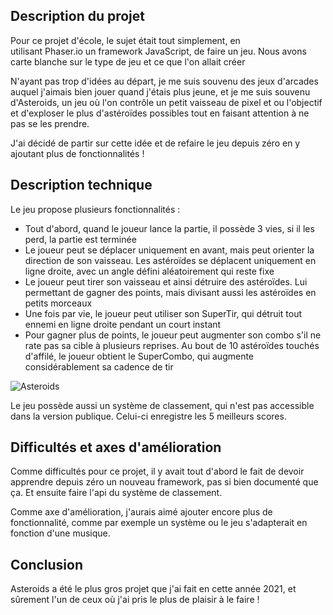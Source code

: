 ## Description du projet

Pour ce projet d'école, le sujet était tout simplement, en utilisant Phaser.io un framework JavaScript, de faire un jeu. Nous avons carte blanche sur le type de jeu et ce que l'on allait créer

N'ayant pas trop d'idées au départ, je me suis souvenu des jeux d'arcades auquel j'aimais bien jouer quand j'étais plus jeune, et je me suis souvenu d'Asteroids, un jeu où l'on contrôle un petit vaisseau de pixel et ou l'objectif et d'exploser le plus d'astéroïdes possibles tout en faisant attention à ne pas se les prendre.

J'ai décidé de partir sur cette idée et de refaire le jeu depuis zéro en y ajoutant plus de fonctionnalités !

## Description technique

Le jeu propose plusieurs fonctionnalités :

- Tout d'abord, quand le joueur lance la partie, il possède 3 vies, si il les perd, la partie est terminée
- Le joueur peut se déplacer uniquement en avant, mais peut orienter la direction de son vaisseau. Les astéroïdes se déplacent uniquement en ligne droite, avec un angle défini aléatoirement qui reste fixe
- Le joueur peut tirer son vaisseau et ainsi détruire des astéroïdes. Lui permettant de gagner des points, mais divisant aussi les astéroïdes en petits morceaux
- Une fois par vie, le joueur peut utiliser son SuperTir, qui détruit tout ennemi en ligne droite pendant un court instant
- Pour gagner plus de points, le joueur peut augmenter son combo s'il ne rate pas sa cible à plusieurs reprises. Au bout de 10 astéroïdes touchés d'affilé, le joueur obtient le SuperCombo, qui augmente considérablement sa cadence de tir

![Asteroids](markdown-img/asteroids/asteroids.gif)

Le jeu possède aussi un système de classement, qui n'est pas accessible dans la version publique. Celui-ci enregistre les 5 meilleurs scores.

## Difficultés et axes d'amélioration

Comme difficultés pour ce projet, il y avait tout d'abord le fait de devoir apprendre depuis zéro un nouveau framework, pas si bien documenté que ça. Et ensuite faire l'api du système de classement.

Comme axe d'amélioration, j'aurais aimé ajouter encore plus de fonctionnalité, comme par exemple un système ou le jeu s'adapterait en fonction d'une musique.

## Conclusion

Asteroids a été le plus gros projet que j'ai fait en cette année 2021, et sûrement l'un de ceux où j'ai pris le plus de plaisir à le faire !
